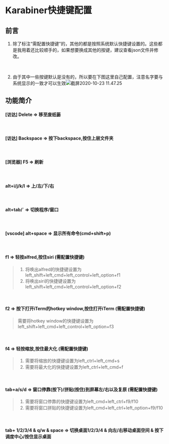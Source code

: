 # Karabiner快捷键配置

## 前言

1. 除了标注“需配置快捷键”的，其他的都是按照系统默认快捷键设置的。这些都是我用着还比较顺手的，如果想要换成其他的按键，建议查看json文件并修改。

<br>

2. 由于其中一些按键默认是没有的，所以要在下图这里自己配置，注意名字要与系统显示的一致才可以生效![截屏2020-10-23 11.47.25](https://i.loli.net/2020/10/23/7dEegioH8L2jszG.png)

## 功能简介

#### [访达] Delete => 移至废纸篓

<br>

#### [访达] Backspace => 按下backspace,按住上层文件夹

<br>

#### [浏览器] F5 => 刷新

<br>

#### alt+i/j/k/l => 上/左/下/右

<br>

#### alt+tab/` => 切换程序/窗口

<br>

#### [vscode] alt+space => 显示所有命令(cmd+shift+p)

<br>

#### f1 => 轻按alfred,按住siri (需配置快捷键)

> 1. 将唤出alfred的快捷键设置为left_shift+left_cmd+left_control+left_option+f1
> 2. 将唤出siri的快捷键设置为left_shift+left_cmd+left_control+left_option+f2

<br>

#### f2 => 按下打开iTerm的hotkey window,按住打开iTerm (需配置快捷键)

> 需要将hotkey window的快捷键设置为left_shift+left_cmd+left_control+left_option+f3

<br>

#### f4 => 轻按缩放,按住最大化 (需配置快捷键)

> 1. 需要将缩放的快捷键设置为left_ctrl+left_cmd+s
> 2. 需要将最大化的快捷键设置为left_ctrl+left_cmd+f

<br>

#### tab+a/s/d => 窗口停靠(按下)/拼贴(按住)到屏幕左/右以及复原 (需配置快捷键)

> 1. 需要将窗口停靠的快捷键设置为left_cmd+left_ctrl+f9/f10
> 2. 需要将窗口拼贴的快捷键设置为left_cmd+left_ctrl+left_option+f9/f10

<br>

#### tab+ 1/2/3/4 & q/w & space => 切换桌面1/2/3/4 & 向左/右移动桌面空间 & 按下调度中心/按住显示桌面

<br>



